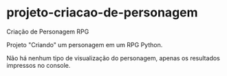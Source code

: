 # projeto-criacao-de-personagem
Criação de Personagem RPG

Projeto "Criando" um personagem em um RPG Python.

Não há nenhum tipo de visualização do personagem, apenas os resultados impressos no console.
